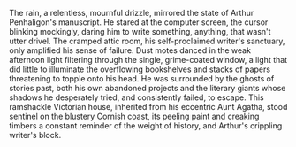 The rain, a relentless, mournful drizzle, mirrored the state of Arthur Penhaligon's manuscript. He stared at the computer screen, the cursor blinking mockingly, daring him to write something, anything, that wasn't utter drivel. The cramped attic room, his self-proclaimed writer's sanctuary, only amplified his sense of failure. Dust motes danced in the weak afternoon light filtering through the single, grime-coated window, a light that did little to illuminate the overflowing bookshelves and stacks of papers threatening to topple onto his head. He was surrounded by the ghosts of stories past, both his own abandoned projects and the literary giants whose shadows he desperately tried, and consistently failed, to escape. This ramshackle Victorian house, inherited from his eccentric Aunt Agatha, stood sentinel on the blustery Cornish coast, its peeling paint and creaking timbers a constant reminder of the weight of history, and Arthur's crippling writer's block.
